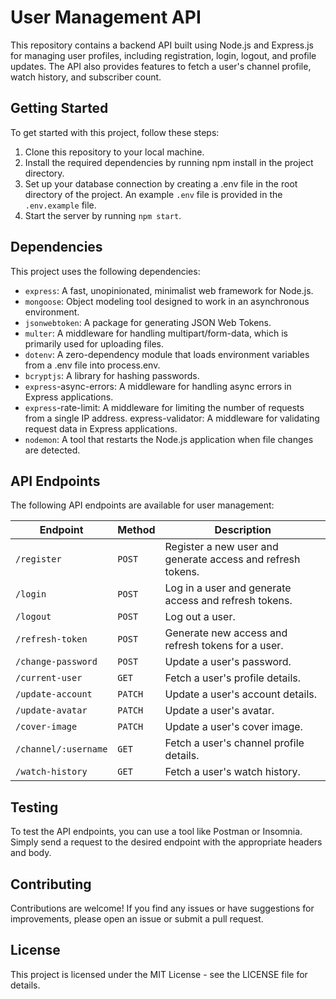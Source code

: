 # User Management API

This repository contains a backend API built using Node.js and Express.js for managing user profiles, including registration, login, logout, and profile updates. The API also provides features to fetch a user's channel profile, watch history, and subscriber count.

## Getting Started

To get started with this project, follow these steps:

1. Clone this repository to your local machine.
2. Install the required dependencies by running npm install in the project directory.
3. Set up your database connection by creating a .env file in the root directory of the project. An example `.env` file is provided in the `.env.example` file.
4. Start the server by running `npm start`.

## Dependencies

This project uses the following dependencies:

- `express`: A fast, unopinionated, minimalist web framework for Node.js.
- `mongoose`: Object modeling tool designed to work in an asynchronous environment.
- `jsonwebtoken`: A package for generating JSON Web Tokens.
- `multer`: A middleware for handling multipart/form-data, which is primarily used for uploading files.
- `dotenv`: A zero-dependency module that loads environment variables from a .env file into process.env.
- `bcryptjs`: A library for hashing passwords.
- `express`-async-errors: A middleware for handling async errors in Express applications.
- `express`-rate-limit: A middleware for limiting the number of requests from a single IP address.
  express-validator: A middleware for validating request data in Express applications.
- `nodemon`: A tool that restarts the Node.js application when file changes are detected.

## API Endpoints

The following API endpoints are available for user management:

| Endpoint             | Method  | Description                                                 |
| -------------------- | ------- | ----------------------------------------------------------- |
| `/register`          | `POST`  | Register a new user and generate access and refresh tokens. |
| `/login`             | `POST`  | Log in a user and generate access and refresh tokens.       |
| `/logout`            | `POST`  | Log out a user.                                             |
| `/refresh-token`     | `POST`  | Generate new access and refresh tokens for a user.          |
| `/change-password`   | `POST`  | Update a user's password.                                   |
| `/current-user`      | `GET`   | Fetch a user's profile details.                             |
| `/update-account`    | `PATCH` | Update a user's account details.                            |
| `/update-avatar`     | `PATCH` | Update a user's avatar.                                     |
| `/cover-image`       | `PATCH` | Update a user's cover image.                                |
| `/channel/:username` | `GET`   | Fetch a user's channel profile details.                     |
| `/watch-history`     | `GET`   | Fetch a user's watch history.                               |

## Testing

To test the API endpoints, you can use a tool like Postman or Insomnia. Simply send a request to the desired endpoint with the appropriate headers and body.

## Contributing

Contributions are welcome! If you find any issues or have suggestions for improvements, please open an issue or submit a pull request.

## License

This project is licensed under the MIT License - see the LICENSE file for details.
